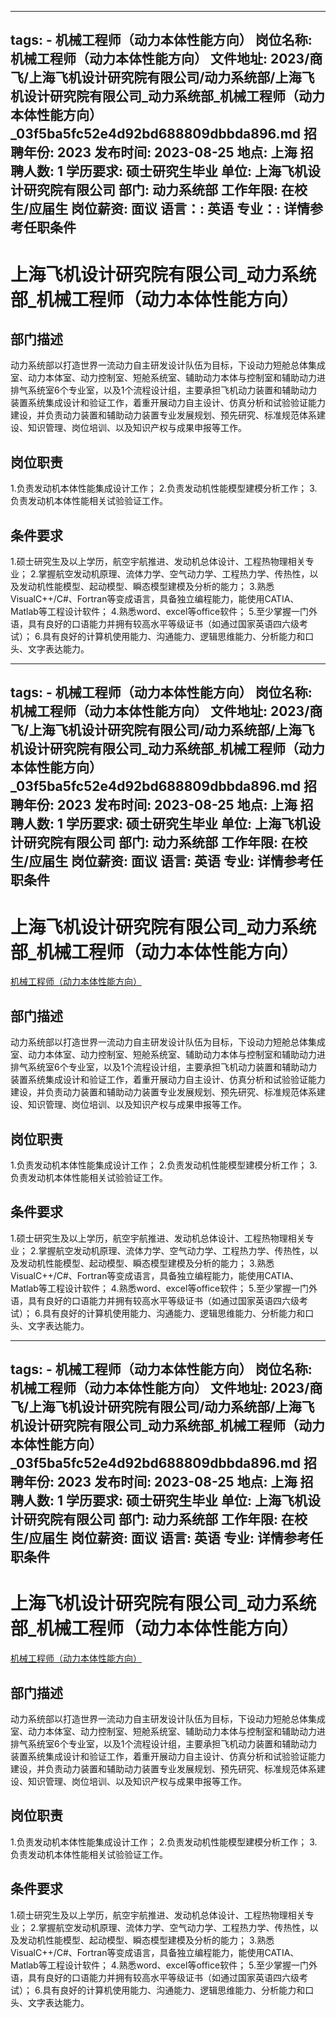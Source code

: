 
---
tags:
    - 机械工程师（动力本体性能方向）
岗位名称: 机械工程师（动力本体性能方向）
文件地址: 2023/商飞/上海飞机设计研究院有限公司/动力系统部/上海飞机设计研究院有限公司_动力系统部_机械工程师（动力本体性能方向）_03f5ba5fc52e4d92bd688809dbbda896.md
招聘年份: 2023
发布时间: 2023-08-25
地点: 上海
招聘人数: 1
学历要求: 硕士研究生毕业
单位: 上海飞机设计研究院有限公司
部门: 动力系统部
工作年限: 在校生/应届生
岗位薪资: 面议
语言：: 英语
专业：: 详情参考任职条件
---

# 上海飞机设计研究院有限公司_动力系统部_机械工程师（动力本体性能方向）

## 部门描述

动力系统部以打造世界一流动力自主研发设计队伍为目标，下设动力短舱总体集成室、动力本体室、动力控制室、短舱系统室、辅助动力本体与控制室和辅助动力进排气系统室6个专业室，以及1个流程设计组，主要承担飞机动力装置和辅助动力装置系统集成设计和验证工作，着重开展动力自主设计、仿真分析和试验验证能力建设，并负责动力装置和辅助动力装置专业发展规划、预先研究、标准规范体系建设、知识管理、岗位培训、以及知识产权与成果申报等工作。

## 岗位职责

1.负责发动机本体性能集成设计工作；
 2.负责发动机性能模型建模分析工作；
 3.负责发动机本体性能相关试验验证工作。

 ## 条件要求

1.硕士研究生及以上学历，航空宇航推进、发动机总体设计、工程热物理相关专业；
 2.掌握航空发动机原理、流体力学、空气动力学、工程热力学、传热性，以及发动机性能模型、起动模型、瞬态模型建模及分析的能力；
 3.熟悉VisualC++/C#、Fortran等变成语言，具备独立编程能力，能使用CATIA、Matlab等工程设计软件；
 4.熟悉word、excel等office软件；
 5.至少掌握一门外语，具有良好的口语能力并拥有较高水平等级证书（如通过国家英语四六级考试）；
 6.具有良好的计算机使用能力、沟通能力、逻辑思维能力、分析能力和口头、文字表达能力。

---
tags:
    - 机械工程师（动力本体性能方向）
岗位名称: 机械工程师（动力本体性能方向）
文件地址: 2023/商飞/上海飞机设计研究院有限公司/动力系统部/上海飞机设计研究院有限公司_动力系统部_机械工程师（动力本体性能方向）_03f5ba5fc52e4d92bd688809dbbda896.md
招聘年份: 2023
发布时间: 2023-08-25
地点: 上海
招聘人数: 1
学历要求: 硕士研究生毕业
单位: 上海飞机设计研究院有限公司
部门: 动力系统部
工作年限: 在校生/应届生
岗位薪资: 面议
语言: 英语
专业: 详情参考任职条件
---

# 上海飞机设计研究院有限公司_动力系统部_机械工程师（动力本体性能方向）

[机械工程师（动力本体性能方向）](http://zhaopin.comac.cc/zp/ct/out/position/positionDetail?planid=03f5ba5fc52e4d92bd688809dbbda896)

## 部门描述

动力系统部以打造世界一流动力自主研发设计队伍为目标，下设动力短舱总体集成室、动力本体室、动力控制室、短舱系统室、辅助动力本体与控制室和辅助动力进排气系统室6个专业室，以及1个流程设计组，主要承担飞机动力装置和辅助动力装置系统集成设计和验证工作，着重开展动力自主设计、仿真分析和试验验证能力建设，并负责动力装置和辅助动力装置专业发展规划、预先研究、标准规范体系建设、知识管理、岗位培训、以及知识产权与成果申报等工作。

## 岗位职责

1.负责发动机本体性能集成设计工作；
 2.负责发动机性能模型建模分析工作；
 3.负责发动机本体性能相关试验验证工作。

 ## 条件要求

1.硕士研究生及以上学历，航空宇航推进、发动机总体设计、工程热物理相关专业；
 2.掌握航空发动机原理、流体力学、空气动力学、工程热力学、传热性，以及发动机性能模型、起动模型、瞬态模型建模及分析的能力；
 3.熟悉VisualC++/C#、Fortran等变成语言，具备独立编程能力，能使用CATIA、Matlab等工程设计软件；
 4.熟悉word、excel等office软件；
 5.至少掌握一门外语，具有良好的口语能力并拥有较高水平等级证书（如通过国家英语四六级考试）；
 6.具有良好的计算机使用能力、沟通能力、逻辑思维能力、分析能力和口头、文字表达能力。

---
tags:
    - 机械工程师（动力本体性能方向）
岗位名称: 机械工程师（动力本体性能方向）
文件地址: 2023/商飞/上海飞机设计研究院有限公司/动力系统部/上海飞机设计研究院有限公司_动力系统部_机械工程师（动力本体性能方向）_03f5ba5fc52e4d92bd688809dbbda896.md
招聘年份: 2023
发布时间: 2023-08-25
地点: 上海
招聘人数: 1
学历要求: 硕士研究生毕业
单位: 上海飞机设计研究院有限公司
部门: 动力系统部
工作年限: 在校生/应届生
岗位薪资: 面议
语言: 英语
专业: 详情参考任职条件
---

# 上海飞机设计研究院有限公司_动力系统部_机械工程师（动力本体性能方向）

[机械工程师（动力本体性能方向）](http://zhaopin.comac.cc/zp/ct/out/position/positionDetail?planid=03f5ba5fc52e4d92bd688809dbbda896)


## 部门描述

动力系统部以打造世界一流动力自主研发设计队伍为目标，下设动力短舱总体集成室、动力本体室、动力控制室、短舱系统室、辅助动力本体与控制室和辅助动力进排气系统室6个专业室，以及1个流程设计组，主要承担飞机动力装置和辅助动力装置系统集成设计和验证工作，着重开展动力自主设计、仿真分析和试验验证能力建设，并负责动力装置和辅助动力装置专业发展规划、预先研究、标准规范体系建设、知识管理、岗位培训、以及知识产权与成果申报等工作。

## 岗位职责

1.负责发动机本体性能集成设计工作；
 2.负责发动机性能模型建模分析工作；
 3.负责发动机本体性能相关试验验证工作。

 ## 条件要求

1.硕士研究生及以上学历，航空宇航推进、发动机总体设计、工程热物理相关专业；
 2.掌握航空发动机原理、流体力学、空气动力学、工程热力学、传热性，以及发动机性能模型、起动模型、瞬态模型建模及分析的能力；
 3.熟悉VisualC++/C#、Fortran等变成语言，具备独立编程能力，能使用CATIA、Matlab等工程设计软件；
 4.熟悉word、excel等office软件；
 5.至少掌握一门外语，具有良好的口语能力并拥有较高水平等级证书（如通过国家英语四六级考试）；
 6.具有良好的计算机使用能力、沟通能力、逻辑思维能力、分析能力和口头、文字表达能力。
